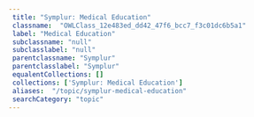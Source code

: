 ```yaml
--- 
 title: "Symplur: Medical Education" 
 classname:  "OWLClass_12e483ed_dd42_47f6_bcc7_f3c01dc6b5a1" 
 label: "Medical Education" 
 subclassname: "null" 
 subclasslabel: "null" 
 parentclassname: "Symplur" 
 parentclasslabel: "Symplur" 
 equalentCollections: [] 
 collections: ['Symplur: Medical Education']
 aliases:  "/topic/symplur-medical-education"  
 searchCategory: "topic" 
---
```

